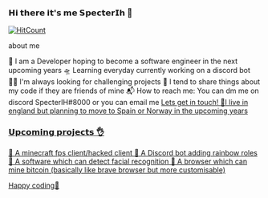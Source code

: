 ### 𝗛𝗶 𝘁𝗵𝗲𝗿𝗲 𝗶𝘁'𝘀 𝗺𝗲 𝗦𝗽𝗲𝗰𝘁𝗲𝗿𝗜𝗵 👋

[![HitCount](http://hits.dwyl.com/specterih/specterih.svg)](http://hits.dwyl.com/specterih/specterih)

about me

🎤 I am a Developer hoping to become a software engineer in the next upcoming years
🛸 Learning everyday currently working on a discord bot
🏄🏼 I'm always looking for challenging projects
🍭 I tend to share things about my code if they are friends of mine
📬 How to reach me: You can dm me on discord SpecterIH#8000 or you can email me <a href="mailto:alishm1000@gmail.com"> Lets get in touch! 
🌂I live in england but planning to move to Spain or Norway in the upcoming years
  
  ### 𝗨𝗽𝗰𝗼𝗺𝗶𝗻𝗴 𝗽𝗿𝗼𝗷𝗲𝗰𝘁𝘀 👌
  
  🤖 A minecraft fps client/hacked client
  🤖 A Discord bot adding rainbow roles
  🤖 A software which can detect facial recognition
  🤖 A browser which can mine bitcoin (basically like brave browser but more customisable)
  
  Happy coding🤑
  
